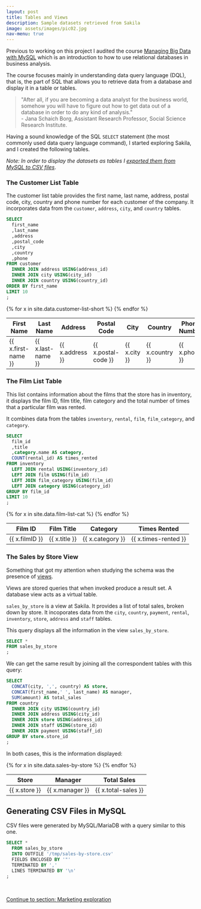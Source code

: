 ```yaml
---
layout: post
title: Tables and Views
description: Sample datasets retrieved from Sakila
image: assets/images/pic02.jpg
nav-menu: true
---
```

Previous to working on this project I audited the course [Managing Big Data with MySQL](https://www.coursera.org/learn/analytics-mysql) which is an introduction to how to use relational databases in business analysis.

The course focuses mainly in understanding data query language (DQL), that is, the part of SQL that allows you to retrieve data from a database and display it in a table or tables. 

> "After all, if you are becoming a data analyst for the business world, somehow you will have to figure out how to get data out of a database in order to do any kind of analysis." <br> - Jana Schaich Borg, Assistant Research Professor, Social Science Research Institute.

Having a sound knowledge of the SQL `SELECT` statement (the most commonly used data query language command), I started exploring Sakila, and I created the following tables.

_Note: In order to display the datasets as tables I [exported them from MySQL to CSV files](#generating-csv-files-in-mysql)_.

### The Customer List Table

The customer list table provides the first name, last name, address, postal code, city, country and phone number for each customer of the company. It incorporates data from the `customer`, `address`, `city`, and `country` tables.

~~~~sql
SELECT
  first_name
  ,last_name
  ,address
  ,postal_code
  ,city
  ,country
  ,phone
FROM customer
  INNER JOIN address USING(address_id)
  INNER JOIN city USING(city_id)
  INNER JOIN country USING(country_id)
ORDER BY first_name
LIMIT 10
;
~~~~

<table class="too-big">
  <thead><th>First Name</th><th>Last Name</th><th>Address</th><th>Postal Code</th><th>City</th><th>Country</th><th>Phone Number</th></thead>
  <tbody>
    {% for x in site.data.customer-list-short %}
      <tr><td>{{ x.first-name }}</td><td>{{ x.last-name }}</td><td>{{ x.address }}</td><td>{{ x.postal-code }}</td><td>{{ x.city }}</td><td>{{ x.country }}</td><td>{{ x.phone }}</td></tr>
    {% endfor %}
  </tbody>
</table>

### The Film List Table

This list contains information about the films that the store has in inventory, it displays the film ID, film title, film category and the total number of times that a particular film was rented.

It combines data from the tables `inventory`, `rental`, `film`, `film_category`, and `category`.

~~~~sql
SELECT
  film_id
  ,title
  ,category.name AS category,
  COUNT(rental_id) AS times_rented
FROM inventory
  LEFT JOIN rental USING(inventory_id)
  LEFT JOIN film USING(film_id)
  LEFT JOIN film_category USING(film_id)
  LEFT JOIN category USING(category_id)
GROUP BY film_id
LIMIT 10
;
~~~~

<table>
  <thead><th>Film ID</th><th>Film Title</th><th>Category</th><th>Times Rented</th></thead>
  <tbody>
    {% for x in site.data.film-list-cat %}
      <tr><td>{{ x.filmID }}</td><td>{{ x.title }}</td><td>{{ x.category }}</td><td>{{ x.times-rented }}</td></tr>
    {% endfor %}
  </tbody>
</table>

### The Sales by Store View

Something that got my attention when studying the schema was the presence of [views](https://dev.mysql.com/doc/refman/5.7/en/views.html). 

Views are stored queries that when invoked produce a result set. A database view acts as a virtual table.

`sales_by_store` is a view at Sakila. It provides a list of total sales, broken down by store. It incoporates data from the `city`, `country`, `payment`, `rental`, `inventory`, `store`, `address` and `staff` tables. 

This query displays all the information in the view `sales_by_store`.

~~~~sql
SELECT * 
FROM sales_by_store
;
~~~~

We can get the same result by joining all the correspondent tables with this query:

~~~~sql
SELECT
  CONCAT(city, ',', country) AS store,
  CONCAT(first_name,' ', last_name) AS manager,
  SUM(amount) AS total_sales
FROM country
  INNER JOIN city USING(country_id)
  INNER JOIN address USING(city_id)
  INNER JOIN store USING(address_id)
  INNER JOIN staff USING(store_id)
  INNER JOIN payment USING(staff_id)
GROUP BY store.store_id
;
~~~~

In both cases, this is the information displayed:

<table>
  <thead><th>Store</th><th>Manager</th><th>Total Sales</th></thead>
  <tbody>
    {% for x in site.data.sales-by-store %}
      <tr><td>{{ x.store }}</td><td>{{ x.manager }}</td><td>{{ x.total-sales }}</td></tr>
    {% endfor %}
  </tbody>
</table>

## Generating CSV Files in MySQL

CSV files were generated by MySQL/MariaDB with a query similar to this one.

~~~~sql
SELECT *
  FROM sales_by_store
  INTO OUTFILE '/tmp/sales-by-store.csv'
  FIELDS ENCLOSED BY '"'
  TERMINATED BY ','
  LINES TERMINATED BY '\n'
;
~~~~

&nbsp;

<div class="end-page">
<a href="/2017/08/23/qa.html" class="button fit small">Continue to section: Marketing exploration</a>
</div>

